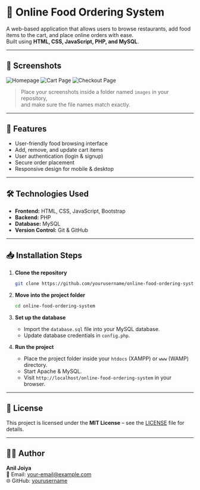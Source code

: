 # 🍔 Online Food Ordering System

A web-based application that allows users to browse restaurants, add food items to the cart, and place online orders with ease.  
Built using **HTML, CSS, JavaScript, PHP, and MySQL**.

---

## 📸 Screenshots

![Homepage](images/homepage.png)
![Cart Page](images/cart.png)
![Checkout Page](images/checkout.png)

> Place your screenshots inside a folder named `images` in your repository,  
> and make sure the file names match exactly.

---

## 🚀 Features

- User-friendly food browsing interface
- Add, remove, and update cart items
- User authentication (login & signup)
- Secure order placement
- Responsive design for mobile & desktop

---

## 🛠️ Technologies Used

- **Frontend:** HTML, CSS, JavaScript, Bootstrap
- **Backend:** PHP
- **Database:** MySQL
- **Version Control:** Git & GitHub

---

## 📥 Installation Steps

1. **Clone the repository**
    ```bash
    git clone https://github.com/yourusername/online-food-ordering-system.git
    ```

2. **Move into the project folder**
    ```bash
    cd online-food-ordering-system
    ```

3. **Set up the database**
    - Import the `database.sql` file into your MySQL database.
    - Update database credentials in `config.php`.

4. **Run the project**
    - Place the project folder inside your `htdocs` (XAMPP) or `www` (WAMP) directory.
    - Start Apache & MySQL.
    - Visit `http://localhost/online-food-ordering-system` in your browser.

---

## 📄 License

This project is licensed under the **MIT License** – see the [LICENSE](LICENSE) file for details.

---

## 👨‍💻 Author

**Anil Joiya**  
📧 Email: your-email@example.com  
🌐 GitHub: [yourusername](https://github.com/yourusername)

